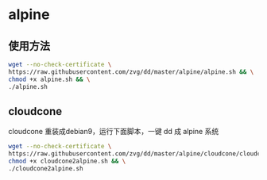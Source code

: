 # alpine

## 使用方法

```sh
wget --no-check-certificate \
https://raw.githubusercontent.com/zvg/dd/master/alpine/alpine.sh && \
chmod +x alpine.sh && \
./alpine.sh
```


## cloudcone

cloudcone 重装成debian9，运行下面脚本，一键 dd 成 alpine 系统

```sh
wget --no-check-certificate \
https://raw.githubusercontent.com/zvg/dd/master/alpine/cloudcone/cloudcone2alpine.sh && \
chmod +x cloudcone2alpine.sh && \
./cloudcone2alpine.sh
```

